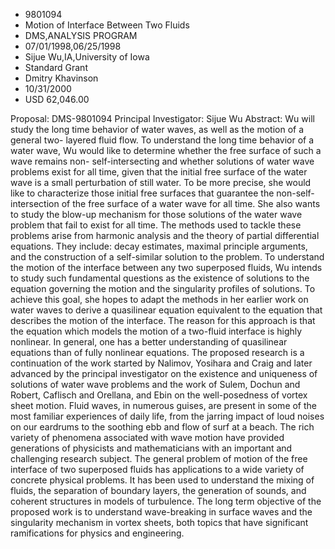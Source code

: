 
* 9801094
* Motion of Interface Between Two Fluids
* DMS,ANALYSIS PROGRAM
* 07/01/1998,06/25/1998
* Sijue Wu,IA,University of Iowa
* Standard Grant
* Dmitry Khavinson
* 10/31/2000
* USD 62,046.00

Proposal: DMS-9801094 Principal Investigator: Sijue Wu Abstract: Wu will study
the long time behavior of water waves, as well as the motion of a general two-
layered fluid flow. To understand the long time behavior of a water wave, Wu
would like to determine whether the free surface of such a wave remains non-
self-intersecting and whether solutions of water wave problems exist for all
time, given that the initial free surface of the water wave is a small
perturbation of still water. To be more precise, she would like to characterize
those initial free surfaces that guarantee the non-self-intersection of the free
surface of a water wave for all time. She also wants to study the blow-up
mechanism for those solutions of the water wave problem that fail to exist for
all time. The methods used to tackle these problems arise from harmonic analysis
and the theory of partial differential equations. They include: decay estimates,
maximal principle arguments, and the construction of a self-similar solution to
the problem. To understand the motion of the interface between any two
superposed fluids, Wu intends to study such fundamental questions as the
existence of solutions to the equation governing the motion and the singularity
profiles of solutions. To achieve this goal, she hopes to adapt the methods in
her earlier work on water waves to derive a quasilinear equation equivalent to
the equation that describes the motion of the interface. The reason for this
approach is that the equation which models the motion of a two-fluid interface
is highly nonlinear. In general, one has a better understanding of quasilinear
equations than of fully nonlinear equations. The proposed research is a
continuation of the work started by Nalimov, Yosihara and Craig and later
advanced by the principal investigator on the existence and uniqueness of
solutions of water wave problems and the work of Sulem, Dochun and Robert,
Caflisch and Orellana, and Ebin on the well-posedness of vortex sheet motion.
Fluid waves, in numerous guises, are present in some of the most familiar
experiences of daily life, from the jarring impact of loud noises on our
eardrums to the soothing ebb and flow of surf at a beach. The rich variety of
phenomena associated with wave motion have provided generations of physicists
and mathematicians with an important and challenging research subject. The
general problem of motion of the free interface of two superposed fluids has
applications to a wide variety of concrete physical problems. It has been used
to understand the mixing of fluids, the separation of boundary layers, the
generation of sounds, and coherent structures in models of turbulence. The long
term objective of the proposed work is to understand wave-breaking in surface
waves and the singularity mechanism in vortex sheets, both topics that have
significant ramifications for physics and engineering.
